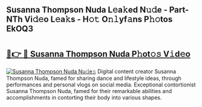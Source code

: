 ## Susanna Thompson Nuda L𝚎a𝚔ed N𝚞𝚍e - Part-NTh Vi𝚍𝚎o L𝚎a𝚔s - H𝚘𝚝 O𝚗𝚕yf𝚊ns P𝚑𝚘tos EkOQ3

# <h2><a href="http://kf9elr.oniu.top/?m=Susanna+Thompson+Nuda">🔗👉 🔴 Susanna Thompson Nuda P𝚑ot𝚘𝚜 V𝚒d𝚎o</a></h2>

[![Susanna Thompson Nuda Nu𝚍e𝚜](https://i.imgur.com/0qMVB7G.gif)](http://kf9elr.oniu.top/?m=Susanna+Thompson+Nuda)
Digital content creator Susanna Thompson Nuda, famed for sharing dance and lifestyle ideas, through performances and personal vlogs on social media. Exceptional contortionist Susanna Thompson Nuda, famed for their remarkable abilities and accomplishments in contorting their body into various shapes.  
